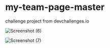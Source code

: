 # my-team-page-master
challenge project from devchallenges.io


![Screenshot (6)](https://user-images.githubusercontent.com/68109485/108252179-5755f080-717e-11eb-854a-95746a6c9fee.png)


![Screenshot (7)](https://user-images.githubusercontent.com/68109485/108252182-59b84a80-717e-11eb-9456-13a21dab6d92.png)
